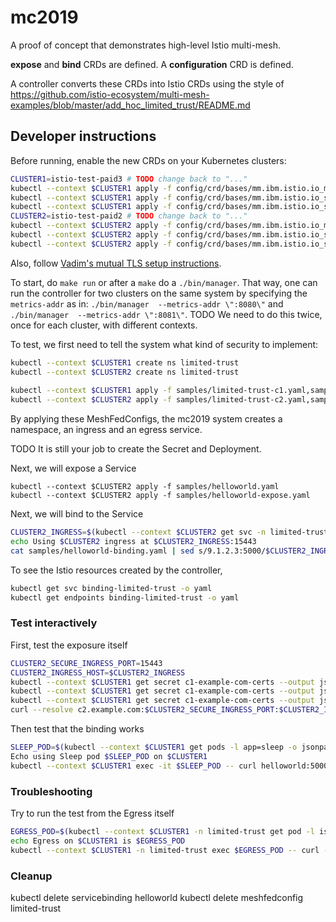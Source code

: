 # mc2019

A proof of concept that demonstrates high-level Istio multi-mesh.

**expose** and **bind** CRDs are defined.  A **configuration** CRD is defined.

A controller converts these CRDs into Istio CRDs using the style of
https://github.com/istio-ecosystem/multi-mesh-examples/blob/master/add_hoc_limited_trust/README.md

## Developer instructions

Before running, enable the new CRDs on your Kubernetes clusters:

``` bash
CLUSTER1=istio-test-paid3 # TODO change back to "..."
kubectl --context $CLUSTER1 apply -f config/crd/bases/mm.ibm.istio.io_meshfedconfigs.yaml
kubectl --context $CLUSTER1 apply -f config/crd/bases/mm.ibm.istio.io_servicebindings.yaml
kubectl --context $CLUSTER1 apply -f config/crd/bases/mm.ibm.istio.io_serviceexpositions.yaml
CLUSTER2=istio-test-paid2 # TODO change back to "..."
kubectl --context $CLUSTER2 apply -f config/crd/bases/mm.ibm.istio.io_meshfedconfigs.yaml
kubectl --context $CLUSTER2 apply -f config/crd/bases/mm.ibm.istio.io_servicebindings.yaml
kubectl --context $CLUSTER2 apply -f config/crd/bases/mm.ibm.istio.io_serviceexpositions.yaml
```

Also, follow [Vadim's mutual TLS setup instructions](https://github.com/istio-ecosystem/multi-mesh-examples/tree/master/add_hoc_limited_trust/common-setup#prerequisites-for-three-clusters).

To start, do `make run` or after a `make` do a `./bin/manager`. That way, one can run the controller for two clusters on the same system by specifying the `metrics-addr` as in:
`./bin/manager  --metrics-addr \":8080\"` and `./bin/manager  --metrics-addr \":8081\"`.
TODO We need to do this twice, once for each cluster, with different contexts.

To test, we first need to tell the system what kind of security to implement:

``` bash
kubectl --context $CLUSTER1 create ns limited-trust 
kubectl --context $CLUSTER2 create ns limited-trust
 
kubectl --context $CLUSTER1 apply -f samples/limited-trust-c1.yaml,samples/secret-c1.yaml
kubectl --context $CLUSTER2 apply -f samples/limited-trust-c2.yaml,samples/secret-c2.yaml
```

By applying these MeshFedConfigs, the mc2019 system creates a namespace, an ingress and an egress service.

TODO It is still your job to create the Secret and Deployment.

Next, we will expose a Service

```
kubectl --context $CLUSTER2 apply -f samples/helloworld.yaml
kubectl --context $CLUSTER2 apply -f samples/helloworld-expose.yaml
```

Next, we will bind to the Service

``` bash
CLUSTER2_INGRESS=$(kubectl --context $CLUSTER2 get svc -n limited-trust --selector mesh=limited-trust,role=ingress-svc --output jsonpath="{.items[0].status.loadBalancer.ingress[0].ip}")
echo Using $CLUSTER2 ingress at $CLUSTER2_INGRESS:15443
cat samples/helloworld-binding.yaml | sed s/9.1.2.3:5000/$CLUSTER2_INGRESS:15443/ | kubectl --context $CLUSTER1 apply -f -
```

To see the Istio resources created by the controller,

``` bash
kubectl get svc binding-limited-trust -o yaml
kubectl get endpoints binding-limited-trust -o yaml
```

### Test interactively

First, test the exposure itself

``` bash
CLUSTER2_SECURE_INGRESS_PORT=15443
CLUSTER2_INGRESS_HOST=$CLUSTER2_INGRESS
kubectl --context $CLUSTER1 get secret c1-example-com-certs --output jsonpath="{.data.tls\.key}" | base64 -D > /tmp/c1.example.com.key
kubectl --context $CLUSTER1 get secret c1-example-com-certs --output jsonpath="{.data.tls\.crt}" | base64 -D > /tmp/c1.example.com.crt
kubectl --context $CLUSTER1 get secret c1-example-com-certs --output jsonpath="{.data.example\.com\.crt}" | base64 -D > /tmp/example.com.crt
curl --resolve c2.example.com:$CLUSTER2_SECURE_INGRESS_PORT:$CLUSTER2_INGRESS_HOST --cacert /tmp/example.com.crt --key /tmp/c1.example.com.key --cert /tmp/c1.example.com.crt https://c2.example.com:$CLUSTER2_SECURE_INGRESS_PORT/helloworld/hello -w "\nResponse code: %{http_code}\n"
```

Then test that the binding works

``` bash
SLEEP_POD=$(kubectl --context $CLUSTER1 get pods -l app=sleep -o jsonpath="{.items..metadata.name}")
Echo using Sleep pod $SLEEP_POD on $CLUSTER1
kubectl --context $CLUSTER1 exec -it $SLEEP_POD -- curl helloworld:5000/hello
```

### Troubleshooting

Try to run the test from the Egress itself

``` bash
EGRESS_POD=$(kubectl --context $CLUSTER1 -n limited-trust get pod -l istio=egressgateway -o jsonpath='{.items..metadata.name}')
echo Egress on $CLUSTER1 is $EGRESS_POD
kubectl --context $CLUSTER1 -n limited-trust exec $EGRESS_POD -- curl --resolve c2.example.com:$CLUSTER2_SECURE_INGRESS_PORT:$CLUSTER2_INGRESS_HOST --cacert /etc/istio/mesh/certs/example.com.crt --key /etc/istio/mesh/certs/tls.key --cert /etc/istio/mesh/certs/tls.crt https://c2.example.com:$CLUSTER2_SECURE_INGRESS_PORT/helloworld/hello
```

### Cleanup

kubectl delete servicebinding helloworld
kubectl delete meshfedconfig limited-trust
